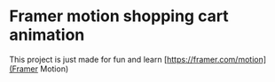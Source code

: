 # Framer motion shopping cart animation

This project is just made for fun and learn [https://framer.com/motion](Framer Motion)
